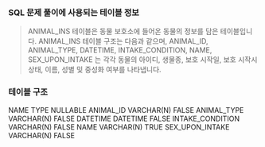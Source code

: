 ### SQL 문제 풀이에 사용되는 테이블 정보

> ANIMAL_INS 테이블은 동물 보호소에 들어온 동물의 정보를 담은 테이블입니다.
ANIMAL_INS 테이블 구조는 다음과 같으며, ANIMAL_ID, ANIMAL_TYPE,
DATETIME, INTAKE_CONDITION, NAME, SEX_UPON_INTAKE 는 각각 동물의 아이디,
생물종, 보호 시작일, 보호 시작시 상태, 이름, 성별 및 중성화 여부를 나타냅니다.


### 테이블 구조


NAME					TYPE			NULLABLE
ANIMAL_ID			VARCHAR(N)	FALSE
ANIMAL_TYPE			VARCHAR(N)	FALSE
DATETIME				DATETIME		FALSE
INTAKE_CONDITION		VARCHAR(N)	FALSE
NAME					VARCHAR(N)	TRUE
SEX_UPON_INTAKE		VARCHAR(N)	FALSE